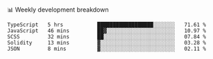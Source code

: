 📊 Weekly development breakdown
<!--START_SECTION:waka-->
```text
TypeScript   5 hrs           ██████████████████░░░░░░░   71.61 % 
JavaScript   46 mins         ██▓░░░░░░░░░░░░░░░░░░░░░░   10.97 % 
SCSS         32 mins         ██░░░░░░░░░░░░░░░░░░░░░░░   07.84 % 
Solidity     13 mins         ▓░░░░░░░░░░░░░░░░░░░░░░░░   03.28 % 
JSON         8 mins          ▓░░░░░░░░░░░░░░░░░░░░░░░░   02.11 % 
```
<!--END_SECTION:waka-->
